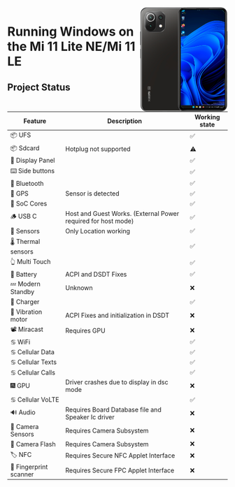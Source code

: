 <img align="right" src="https://github.com/ETCHDEV/Port-Windows-11-Xiaomi-11-Lite-NE/blob/main/lisa.png" width="200" alt="Windows 11 Running On a Mi 11 Lite NE">




# Running Windows on the Mi 11 Lite NE/Mi 11 LE

## Project Status



| Feature             | Description | Working state |
|---------------------|-------------|---------------|
| 📦 UFS                 |             | ✅             |
| 📦 Sdcard              | Hotplug not supported        | ⚠️            |
| 📲 Display Panel       |             | ✅             |
| ⌨️ Side buttons        |             | ✅             |
| 🔵 Bluetooth           |             |✅          |
| 📌 GPS                 | Sensor is detected | ✅ |
| 🧮 SoC Cores           |              | ✅             |
| 🪵 USB C               | Host and Guest Works. (External Power required for host mode)|  ✅           |
| 🧭 Sensors             | Only Location working | ✅             |
| 🌡️ Thermal sensors     |       |  ✅         |
| 👆 Multi Touch         |       |  ✅            |
| 🔋 Battery             | ACPI and DSDT Fixes       |  ✅            |
| 💤 Modern Standby      | Unknown | ❌             |
| 🔌 Charger             |  |  ✅             |
| 📳 Vibration motor     | ACPI Fixes and initialization in DSDT| ❌             |
| 📽️ Miracast            | Requires GPU | ❌             |
| ♋ WiFi                | |  ✅            |
| ♋ Cellular Data       |  | ✅             |
| ♋ Cellular Texts      |  | ✅             |
| ♋ Cellular Calls      |  | ✅             |
| 🎆 GPU                 | Driver crashes due to display in dsc mode | ❌             |
| ♋ Cellular VoLTE      |  | ✅             |
| 🔊 Audio               | Requires Board Database file and Speaker Ic driver | ❌             |
| 📸 Camera Sensors      | Requires Camera Subsystem | ❌             |
| 📸 Camera Flash        | Requires Camera Subsystem | ❌             |
| 🏷️ NFC                 | Requires Secure NFC Applet Interface | ❌             |
| 🧬 Fingerprint scanner | Requires Secure FPC Applet Interface | ❌             |
